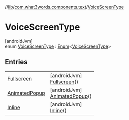 //[lib](../../../index.md)/[com.what3words.components.text](../index.md)/[VoiceScreenType](index.md)

# VoiceScreenType

[androidJvm]\
enum [VoiceScreenType](index.md) : [Enum](https://kotlinlang.org/api/latest/jvm/stdlib/kotlin/-enum/index.html)<[VoiceScreenType](index.md)>

## Entries

| | |
|---|---|
| [Fullscreen](-fullscreen/index.md) | [androidJvm]<br>[Fullscreen](-fullscreen/index.md)() |
| [AnimatedPopup](-animated-popup/index.md) | [androidJvm]<br>[AnimatedPopup](-animated-popup/index.md)() |
| [Inline](-inline/index.md) | [androidJvm]<br>[Inline](-inline/index.md)() |

